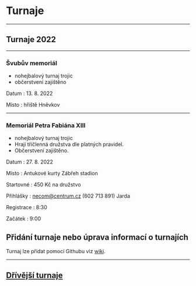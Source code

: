 # Turnaje #

---

## Turnaje 2022 ##

---

### Švubův memoriál ###
- nohejbalový turnaj trojic
- občerstvení zajištěno 

Datum
: 13\. 8\. 2022

Místo
: hřiště Hněvkov

---

### Memoriál Petra Fabiána XIII ###
- nohejbalový turnaj trojic
- Hrají tříčlenná družstva dle platných pravidel.
- Občerstvení zajištěno. 

Datum
: 27\. 8\. 2022 

Místo
: Antukové kurty Zábřeh stadion

Startovné
: 450 Kč na družstvo 

Přihlášky
: necom@centrum.cz (602 713 891) Jarda

Registrace
: 8:30

Začátek 
: 9:00



## Přidání turnaje nebo úprava informací o turnajích

Turnaj lze přidat pomocí Githubu viz [wiki](https://github.com/nohejbal-zabrezsko/nohejbal-zabrezsko.github.io/wiki/P%C5%99id%C3%A1n%C3%AD-nebo-%C3%BAprava-turnaje).

---

## [Dřívější turnaje](predchozi_turnaje.md)
